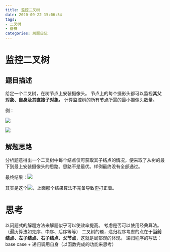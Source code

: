 ```yaml
---
title: 监控二叉树
date: 2020-09-22 15:06:54
tags: 
- 二叉树
- 备赛
categories: 刷题日记
---
```


# 监控二叉树

## 题目描述

给定一个二叉树，在树节点上安装摄像头。
节点上的每个摄影头都可以监视**其父对象、自身及其直接子对象。**
计算监控树的所有节点所需的最小摄像头数量。

例：

![](/images/20092201.jpg)

![](/images/20092202.jpg)

## 解题思路

分析题意得出一个二叉树中每个结点仅可获取其子结点的情况，便采取了从树的最下到最上安装摄像头的思路。思路不是最优。样例最终没有全部通过。

最终结果：![](/images/20092203.jpg)

其实是这个![](/images/20092204.jpg)，上面那个结果算法不完备导致歪打正着。

# 思考

以问题式的解题方法来解题似乎可以使效率提高。
考虑是否可以使用经典算法。（遍历算法如先序、中序、后序等等）
二叉树的题，递归程序考虑的点在于**当前结点、左子结点、右子结点、父节点**，这就是局部观的体现。
递归程序的写法：base case + 递归调用自身（以函数完成的功能来思考）